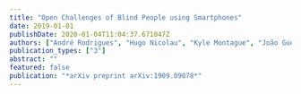 ```yaml
---
title: "Open Challenges of Blind People using Smartphones"
date: 2019-01-01
publishDate: 2020-01-04T11:04:37.671047Z
authors: ["André Rodrigues", "Hugo Nicolau", "Kyle Montague", "João Guerreiro", "Tiago Guerreiro"]
publication_types: ["3"]
abstract: ""
featured: false
publication: "*arXiv preprint arXiv:1909.09078*"
---
```


